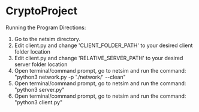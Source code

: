 # CryptoProject
Running the Program Directions:
1. Go to the netsim directory.
2. Edit client.py and change 'CLIENT_FOLDER_PATH' to your desired client folder location
3. Edit client.py and change 'RELATIVE_SERVER_PATH' to your desired server folder location
4. Open terminal/command prompt, go to netsim and run the command: "python3 network.py -p './network/' --clean"
5. Open terminal/command prompt, go to netsim and run the command: "python3 server.py"
6. Open terminal/command prompt, go to netsim and run the command: "python3 client.py"